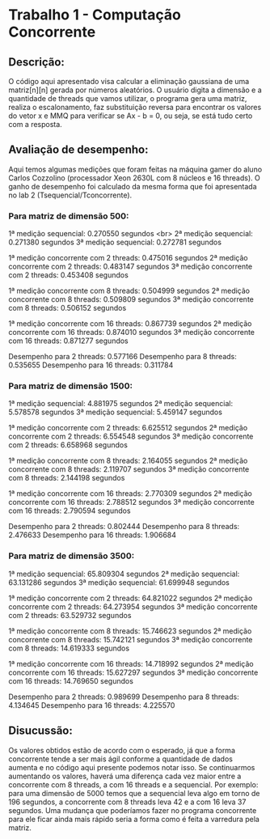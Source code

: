 # Trabalho 1 - Computação Concorrente

## Descrição:

O código aqui apresentado visa calcular a eliminação gaussiana de uma matriz[n][n] gerada por números aleatórios. O usuário digita a dimensão e a quantidade de threads que vamos utilizar, o programa gera uma matriz, realiza o escalonamento, faz substituição reversa para encontrar os valores do vetor x e MMQ para verificar se Ax - b = 0, ou seja, se está tudo certo com a resposta.

##  Avaliação de desempenho:

Aqui temos algumas medições que foram feitas na máquina gamer do aluno Carlos Cozzolino (processador Xeon 2630L com 8 núcleos e 16 threads). O ganho de desempenho foi calculado da mesma forma que foi apresentada no lab 2 (Tsequencial/Tconcorrente).

### Para matriz de dimensão 500:

1ª medição sequencial:  0.270550 segundos <br\>
2ª medição sequencial:  0.271380 segundos
3ª medição sequencial:  0.272781 segundos

1ª medição concorrente com 2 threads: 0.475016 segundos 
2ª medição concorrente com 2 threads: 0.483147 segundos
3ª medição concorrente com 2 threads: 0.453408 segundos

1ª medição concorrente com 8 threads: 0.504999 segundos
2ª medição concorrente com 8 threads: 0.509809 segundos
3ª medição concorrente com 8 threads: 0.506152 segundos

1ª medição concorrente com 16 threads: 0.867739 segundos
2ª medição concorrente com 16 threads: 0.874010 segundos
3ª medição concorrente com 16 threads: 0.871277 segundos

Desempenho para 2 threads:  0.577166
Desempenho para 8 threads:  0.535655
Desempenho para 16 threads: 0.311784

### Para matriz de dimensão 1500:

1ª medição sequencial:  4.881975 segundos
2ª medição sequencial:  5.578578 segundos
3ª medição sequencial:  5.459147 segundos

1ª medição concorrente com 2 threads: 6.625512 segundos 
2ª medição concorrente com 2 threads: 6.554548 segundos
3ª medição concorrente com 2 threads: 6.658968 segundos

1ª medição concorrente com 8 threads: 2.164055 segundos
2ª medição concorrente com 8 threads: 2.119707 segundos
3ª medição concorrente com 8 threads: 2.144198 segundos

1ª medição concorrente com 16 threads: 2.770309 segundos
2ª medição concorrente com 16 threads: 2.788512 segundos
3ª medição concorrente com 16 threads: 2.790594 segundos

Desempenho para 2 threads:  0.802444
Desempenho para 8 threads:  2.476633
Desempenho para 16 threads: 1.906684

### Para matriz de dimensão 3500:

1ª medição sequencial:  65.809304 segundos
2ª medição sequencial:  63.131286 segundos
3ª medição sequencial:  61.699948 segundos

1ª medição concorrente com 2 threads: 64.821022 segundos 
2ª medição concorrente com 2 threads: 64.273954 segundos
3ª medição concorrente com 2 threads: 63.529732 segundos

1ª medição concorrente com 8 threads: 15.746623 segundos
2ª medição concorrente com 8 threads: 15.742121 segundos
3ª medição concorrente com 8 threads: 14.619333 segundos

1ª medição concorrente com 16 threads: 14.718992 segundos
2ª medição concorrente com 16 threads: 15.627297 segundos
3ª medição concorrente com 16 threads: 14.769650 segundos

Desempenho para 2 threads:  0.989699
Desempenho para 8 threads:  4.134645
Desempenho para 16 threads: 4.225570

## Disucussão:

Os valores obtidos estão de acordo com o esperado, já que a forma concorrente tende a ser mais ágil conforme a quantidade de dados aumenta e no código aqui presente podemos notar isso. Se continuarmos aumentando os valores, haverá uma diferença cada vez maior entre a concorrente com 8 threads, a com 16 threads e a sequencial. Por exemplo: para uma dimensão de 5000 temos que a sequencial leva algo em torno de 196 segundos, a concorrente com 8 threads leva 42 e a com 16 leva 37 segundos.
Uma mudança que poderíamos fazer no programa concorrente para ele ficar ainda mais rápido seria a forma como é feita a varredura pela matriz.
